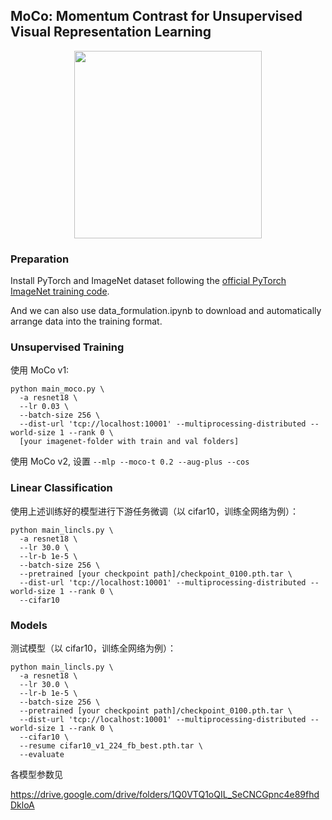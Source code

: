 ## MoCo: Momentum Contrast for Unsupervised Visual Representation Learning

<p align="center">
  <img src="https://user-images.githubusercontent.com/11435359/71603927-0ca98d00-2b14-11ea-9fd8-10d984a2de45.png" width="300">
</p>

### Preparation

Install PyTorch and ImageNet dataset following the [official PyTorch ImageNet training code](https://github.com/pytorch/examples/tree/master/imagenet).

And we can also use data_formulation.ipynb to download and automatically arrange data into the training format.

### Unsupervised Training

使用 MoCo v1:

```
python main_moco.py \
  -a resnet18 \
  --lr 0.03 \
  --batch-size 256 \
  --dist-url 'tcp://localhost:10001' --multiprocessing-distributed --world-size 1 --rank 0 \
  [your imagenet-folder with train and val folders]
```

使用 MoCo v2, 设置 `--mlp --moco-t 0.2 --aug-plus --cos`

### Linear Classification

使用上述训练好的模型进行下游任务微调（以 cifar10，训练全网络为例）：

```
python main_lincls.py \
  -a resnet18 \
  --lr 30.0 \
  --lr-b 1e-5 \
  --batch-size 256 \
  --pretrained [your checkpoint path]/checkpoint_0100.pth.tar \
  --dist-url 'tcp://localhost:10001' --multiprocessing-distributed --world-size 1 --rank 0 \
  --cifar10
```

### Models

测试模型（以 cifar10，训练全网络为例）：

```
python main_lincls.py \
  -a resnet18 \
  --lr 30.0 \
  --lr-b 1e-5 \
  --batch-size 256 \
  --pretrained [your checkpoint path]/checkpoint_0100.pth.tar \
  --dist-url 'tcp://localhost:10001' --multiprocessing-distributed --world-size 1 --rank 0 \
  --cifar10 \
  --resume cifar10_v1_224_fb_best.pth.tar \
  --evaluate
```

各模型参数见

https://drive.google.com/drive/folders/1Q0VTQ1oQIL_SeCNCGpnc4e89fhdDkloA
